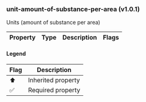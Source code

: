 ### unit-amount-of-substance-per-area (v1.0.1)
Units (amount of substance per area)

| Property | Type | Description | Flags |
|---|---|---|---|


#### Legend

| Flag | Description |
| --- | --- |
| ⬆️ | Inherited property |
| ✅ | Required property |

